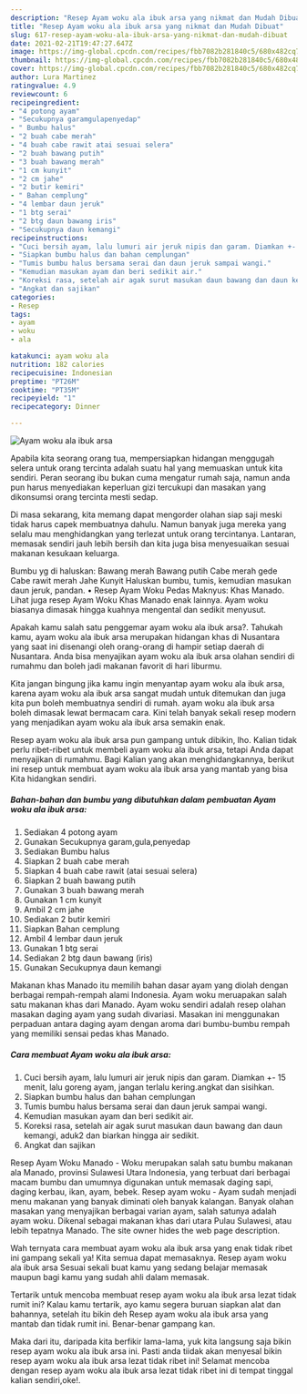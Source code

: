 ```yaml
---
description: "Resep Ayam woku ala ibuk arsa yang nikmat dan Mudah Dibuat"
title: "Resep Ayam woku ala ibuk arsa yang nikmat dan Mudah Dibuat"
slug: 617-resep-ayam-woku-ala-ibuk-arsa-yang-nikmat-dan-mudah-dibuat
date: 2021-02-21T19:47:27.647Z
image: https://img-global.cpcdn.com/recipes/fbb7082b281840c5/680x482cq70/ayam-woku-ala-ibuk-arsa-foto-resep-utama.jpg
thumbnail: https://img-global.cpcdn.com/recipes/fbb7082b281840c5/680x482cq70/ayam-woku-ala-ibuk-arsa-foto-resep-utama.jpg
cover: https://img-global.cpcdn.com/recipes/fbb7082b281840c5/680x482cq70/ayam-woku-ala-ibuk-arsa-foto-resep-utama.jpg
author: Lura Martinez
ratingvalue: 4.9
reviewcount: 6
recipeingredient:
- "4 potong ayam"
- "Secukupnya garamgulapenyedap"
- " Bumbu halus"
- "2 buah cabe merah"
- "4 buah cabe rawit atai sesuai selera"
- "2 buah bawang putih"
- "3 buah bawang merah"
- "1 cm kunyit"
- "2 cm jahe"
- "2 butir kemiri"
- " Bahan cemplung"
- "4 lembar daun jeruk"
- "1 btg serai"
- "2 btg daun bawang iris"
- "Secukupnya daun kemangi"
recipeinstructions:
- "Cuci bersih ayam, lalu lumuri air jeruk nipis dan garam. Diamkan +- 15 menit, lalu goreng ayam, jangan terlalu kering.angkat dan sisihkan."
- "Siapkan bumbu halus dan bahan cemplungan"
- "Tumis bumbu halus bersama serai dan daun jeruk sampai wangi."
- "Kemudian masukan ayam dan beri sedikit air."
- "Koreksi rasa, setelah air agak surut masukan daun bawang dan daun kemangi, aduk2 dan biarkan hingga air sedikit."
- "Angkat dan sajikan"
categories:
- Resep
tags:
- ayam
- woku
- ala

katakunci: ayam woku ala 
nutrition: 182 calories
recipecuisine: Indonesian
preptime: "PT26M"
cooktime: "PT35M"
recipeyield: "1"
recipecategory: Dinner

---
```



![Ayam woku ala ibuk arsa](https://img-global.cpcdn.com/recipes/fbb7082b281840c5/680x482cq70/ayam-woku-ala-ibuk-arsa-foto-resep-utama.jpg)

Apabila kita seorang orang tua, mempersiapkan hidangan menggugah selera untuk orang tercinta adalah suatu hal yang memuaskan untuk kita sendiri. Peran seorang ibu bukan cuma mengatur rumah saja, namun anda pun harus menyediakan keperluan gizi tercukupi dan masakan yang dikonsumsi orang tercinta mesti sedap.

Di masa  sekarang, kita memang dapat mengorder olahan siap saji meski tidak harus capek membuatnya dahulu. Namun banyak juga mereka yang selalu mau menghidangkan yang terlezat untuk orang tercintanya. Lantaran, memasak sendiri jauh lebih bersih dan kita juga bisa menyesuaikan sesuai makanan kesukaan keluarga. 

Bumbu yg di haluskan: Bawang merah Bawang putih Cabe merah gede Cabe rawit merah Jahe Kunyit Haluskan bumbu, tumis, kemudian masukan daun jeruk, pandan. • Resep Ayam Woku Pedas Maknyus: Khas Manado. Lihat juga resep Ayam Woku Khas Manado enak lainnya. Ayam woku biasanya dimasak hingga kuahnya mengental dan sedikit menyusut.

Apakah kamu salah satu penggemar ayam woku ala ibuk arsa?. Tahukah kamu, ayam woku ala ibuk arsa merupakan hidangan khas di Nusantara yang saat ini disenangi oleh orang-orang di hampir setiap daerah di Nusantara. Anda bisa menyajikan ayam woku ala ibuk arsa olahan sendiri di rumahmu dan boleh jadi makanan favorit di hari liburmu.

Kita jangan bingung jika kamu ingin menyantap ayam woku ala ibuk arsa, karena ayam woku ala ibuk arsa sangat mudah untuk ditemukan dan juga kita pun boleh membuatnya sendiri di rumah. ayam woku ala ibuk arsa boleh dimasak lewat bermacam cara. Kini telah banyak sekali resep modern yang menjadikan ayam woku ala ibuk arsa semakin enak.

Resep ayam woku ala ibuk arsa pun gampang untuk dibikin, lho. Kalian tidak perlu ribet-ribet untuk membeli ayam woku ala ibuk arsa, tetapi Anda dapat menyajikan di rumahmu. Bagi Kalian yang akan menghidangkannya, berikut ini resep untuk membuat ayam woku ala ibuk arsa yang mantab yang bisa Kita hidangkan sendiri.

<!--inarticleads1-->

##### Bahan-bahan dan bumbu yang dibutuhkan dalam pembuatan Ayam woku ala ibuk arsa:

1. Sediakan 4 potong ayam
1. Gunakan Secukupnya garam,gula,penyedap
1. Sediakan  Bumbu halus
1. Siapkan 2 buah cabe merah
1. Siapkan 4 buah cabe rawit (atai sesuai selera)
1. Siapkan 2 buah bawang putih
1. Gunakan 3 buah bawang merah
1. Gunakan 1 cm kunyit
1. Ambil 2 cm jahe
1. Sediakan 2 butir kemiri
1. Siapkan  Bahan cemplung
1. Ambil 4 lembar daun jeruk
1. Gunakan 1 btg serai
1. Sediakan 2 btg daun bawang (iris)
1. Gunakan Secukupnya daun kemangi


Makanan khas Manado itu memilih bahan dasar ayam yang diolah dengan berbagai rempah-rempah alami Indonesia. Ayam woku meruapakan salah satu makanan khas dari Manado. Ayam woku sendiri adalah resep olahan masakan daging ayam yang sudah divariasi. Masakan ini menggunakan perpaduan antara daging ayam dengan aroma dari bumbu-bumbu rempah yang memiliki sensai pedas khas Manado. 

<!--inarticleads2-->

##### Cara membuat Ayam woku ala ibuk arsa:

1. Cuci bersih ayam, lalu lumuri air jeruk nipis dan garam. Diamkan +- 15 menit, lalu goreng ayam, jangan terlalu kering.angkat dan sisihkan.
1. Siapkan bumbu halus dan bahan cemplungan
1. Tumis bumbu halus bersama serai dan daun jeruk sampai wangi.
1. Kemudian masukan ayam dan beri sedikit air.
1. Koreksi rasa, setelah air agak surut masukan daun bawang dan daun kemangi, aduk2 dan biarkan hingga air sedikit.
1. Angkat dan sajikan


Resep Ayam Woku Manado - Woku merupakan salah satu bumbu makanan ala Manado, provinsi Sulawesi Utara Indonesia, yang terbuat dari berbagai macam bumbu dan umumnya digunakan untuk memasak daging sapi, daging kerbau, ikan, ayam, bebek. Resep ayam woku - Ayam sudah menjadi menu makanan yang banyak diminati oleh banyak kalangan. Banyak olahan masakan yang menyajikan berbagai varian ayam, salah satunya adalah ayam woku. Dikenal sebagai makanan khas dari utara Pulau Sulawesi, atau lebih tepatnya Manado. The site owner hides the web page description. 

Wah ternyata cara membuat ayam woku ala ibuk arsa yang enak tidak ribet ini gampang sekali ya! Kita semua dapat memasaknya. Resep ayam woku ala ibuk arsa Sesuai sekali buat kamu yang sedang belajar memasak maupun bagi kamu yang sudah ahli dalam memasak.

Tertarik untuk mencoba membuat resep ayam woku ala ibuk arsa lezat tidak rumit ini? Kalau kamu tertarik, ayo kamu segera buruan siapkan alat dan bahannya, setelah itu bikin deh Resep ayam woku ala ibuk arsa yang mantab dan tidak rumit ini. Benar-benar gampang kan. 

Maka dari itu, daripada kita berfikir lama-lama, yuk kita langsung saja bikin resep ayam woku ala ibuk arsa ini. Pasti anda tiidak akan menyesal bikin resep ayam woku ala ibuk arsa lezat tidak ribet ini! Selamat mencoba dengan resep ayam woku ala ibuk arsa lezat tidak ribet ini di tempat tinggal kalian sendiri,oke!.

